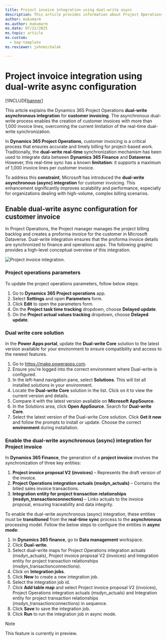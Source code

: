 ```yaml
---
title: Project invoice integration using dual-write async
description: This article provides information about Project Operations dual-write integration for project invoicing using Dual write async configuration.
author: mukumarm
ms.author: mukumarm
ms.date: 07/22/2025
ms.topic: article
ms.custom: 
  - bap-template
ms.reviewer: johnmichalak

---
```


# Project invoice integration using dual-write async configuration

[!INCLUDE[banner](../includes/banner.md)]

This article explains the Dynamics 365 Project Operations **dual-write asynchronous integration** for **customer invoicing**. The asynchronous dual-write process enables the creation of customer invoices with more than 1,000 invoice lines, overcoming the current limitation of the real-time dual-write synchronization.

In **Dynamics 365 Project Operations**, customer invoicing is a critical process that ensures accurate and timely billing for project-based work. 
Traditionally, the **dual-write real-time** synchronization mechanism has been used to integrate data between **Dynamics 365 Finance** and **Dataverse**. 
However, this real-time sync has a known **limitation**: it supports a maximum of 1,000 invoice lines per customer invoice.

To address this **constraint**, Microsoft has introduced the **dual-write asynchronous (async) integration** for customer invoicing. This enhancement significantly improves scalability and performance, especially for organizations dealing with high-volume, complex billing scenarios.

## Enable dual-write async configuration for customer invoice

In Project Operations, the Project manager manages the project billing backlog and creates a proforma invoice for the customer in Microsoft Dataverse. 
Dual-write integration ensures that the proforma invoice details are synchronized to finance and operations apps. 
The following graphic provides a high-level conceptual overview of this integration.

![Project invoice integration.](./media/DW5Invoicing.png)

### Project operations parameters
To update the project operations parameters, follow below steps:
1.  Go to **Dynamics 365 Project operations** app.
2.  Select **Settings** and open **Parameters** form.
3.  Click **Edit** to open the parameters form.
4.  On the **Project task time tracking** dropdown, choose **Delayed update**.
5.  On the **Project actual values tracking** dropdown, choose **Delayed update**.

### Dual write core solution
In the **Power Apps portal**, update the **Dual-write Core** solution to the latest version available for your environment to ensure compatibility and access to the newest features.

1.  Go to https://make.powerapps.com.
2.  Ensure you're logged into the correct environment where Dual-write is configured.
3.  In the left-hand navigation pane, select **Solutions**. This will list all installed solutions in your environment.
4.  Locate the **Dual-write Core** solution in the list. Click on it to view the current version and details.
5.  Compare it with the latest version available on **Microsoft AppSource**.
6.  In the Solutions area, click **Open AppSource**. Search for **Dual-write Core**.
7.  Select the latest version of the Dual-write Core solution. Click **Get it now** and follow the prompts to install or update. Choose the correct **environment** during installation.

### Enable the dual-write asynchronous (async) integration for Project invoice

In **Dynamics 365 Finance**, the generation of a **project invoice** involves the synchronization of three key entities:

1. **Project invoice proposal V2 (invoices)** – Represents the draft version of the invoice.
2. **Project Operations integration actuals (msdyn_actuals)** – Contains the billed sales invoice transactions.
3. **Integration entity for project transaction relationships (msdyn_transactionconnections)** – Links actuals to the invoice proposal, ensuring traceability and data integrity.

To enable the dual-write asynchronous (async) integration, these entities must be **transitioned** from the **real-time sync** process to the **asynchronous** processing model. Follow the below steps to configure the entities in **async mode**:

1. In **Dynamics 365 finance**, go to **Data management** workspace.
2. Click **Dual-write**.
3. Select dual-write maps for Project Operations integration actuals (msdyn_actuals), Project invoice proposal V2 (invoices) and Integration entity for project transaction relationships (msdyn_transactionconnections).
4. Click on **Integration jobs**.
5. Click **New** to create a new integration job.
6. Select the integration job id.
7. Click **Add table map** and select Project invoice proposal V2 (invoices), Project Operations integration actuals (msdyn_actuals) and Integration entity for project transaction relationships (msdyn_transactionconnections) in sequence.
8. Click **Save** to save the integration job.
9. Click **Run** to run the integration job in async mode.

> [!NOTE]
> This feature is currently in preview.
